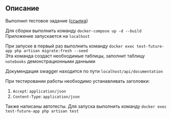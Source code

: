 ## Описание

Выполнил тестовое задание ([ссылка][1])

Для сборки выполнить команду `docker-compose up -d --build`<br>
Приложение запускается на `localhost`

При запуске в первый раз выполнить команду `docker exec test-future-app php artisan migrate:fresh --seed`<br>
Эта команда создаст необходимые таблицы, заполнит таблицу `notebooks` демонстрационными данными

Докумендация swagger находится по пути `localhost/api/documentation`

При тестировании работы необходимо устанавливать заголовки:
1. `Accept`: `application/json`
2. `Content-Type`: `application/json`

Также написаны автотесты. Для запуска выполнить команду `docker exec test-future-app php artisan test`

[1]: https://github.com/fugr-ru/php-laravel